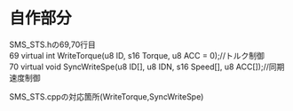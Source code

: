 # 自作部分
SMS_STS.hの69,70行目  
69 virtual int WriteTorque(u8 ID, s16 Torque, u8 ACC = 0);//トルク制御  
70 virtual void SyncWriteSpe(u8 ID[], u8 IDN, s16 Speed[], u8 ACC[]);//同期速度制御

SMS_STS.cppの対応箇所(WriteTorque,SyncWriteSpe)

